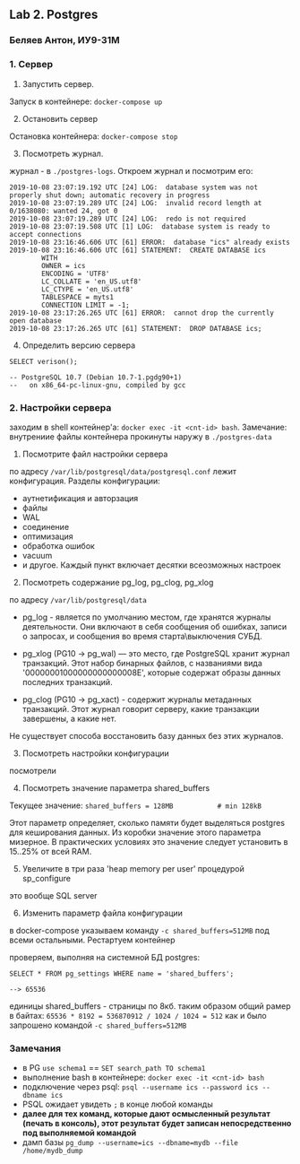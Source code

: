 
## Lab 2. Postgres

### Беляев Антон, ИУ9-31М

### 1. Сервер

1. Запустить сервер.

Запуск в контейнере: `docker-compose up`

2. Остановить сервер

Остановка контейнера: `docker-compose stop`

3. Посмотреть журнал.

журнал - в `./postgres-logs`. Откроем журнал и посмотрим его:
```
2019-10-08 23:07:19.192 UTC [24] LOG:  database system was not properly shut down; automatic recovery in progress
2019-10-08 23:07:19.289 UTC [24] LOG:  invalid record length at 0/1638080: wanted 24, got 0
2019-10-08 23:07:19.289 UTC [24] LOG:  redo is not required
2019-10-08 23:07:19.508 UTC [1] LOG:  database system is ready to accept connections
2019-10-08 23:16:46.606 UTC [61] ERROR:  database "ics" already exists
2019-10-08 23:16:46.606 UTC [61] STATEMENT:  CREATE DATABASE ics
        WITH 
        OWNER = ics
        ENCODING = 'UTF8'
        LC_COLLATE = 'en_US.utf8'
        LC_CTYPE = 'en_US.utf8'
        TABLESPACE = myts1
        CONNECTION LIMIT = -1;
2019-10-08 23:17:26.265 UTC [61] ERROR:  cannot drop the currently open database
2019-10-08 23:17:26.265 UTC [61] STATEMENT:  DROP DATABASE ics;
```

4. Определить версию сервера

```postgres-sql
SELECT verison();

-- PostgreSQL 10.7 (Debian 10.7-1.pgdg90+1) 
--   on x86_64-pc-linux-gnu, compiled by gcc 
```




### 2. Настройки сервера

заходим в shell контейнер'а: `docker exec -it <cnt-id> bash`.
Замечание: внутрениие файлы контейнера прокинуты наружу в `./postgres-data` 

1. Посмотрите файл настройки сервера

по адресу `/var/lib/postgresql/data/postgresql.conf` лежит конфигурация. Разделы конфигурации:

- аутнетификация и авторзация
- файлы
- WAL
- соединение
- оптимизация 
- обработка ошибок
- vacuum
- и другое. Каждый пункт включает десятки всеозможных настроек

2. Посмотреть содержание pg_log, pg_сlog, pg_хlog

по адресу `/var/lib/postgresql/data`

- pg_log - является по умолчанию местом, где хранятся журналы деятельности. 
Они включают в себя сообщения об ошибках, записи о запросах, 
и сообщения во время старта\выключения СУБД.

- pg_xlog (PG10 -> pg_wal) — это место, где PostgreSQL хранит журнал транзакций. 
Этот набор бинарных файлов, с названиями вида '00000001000000000000008E', 
которые содержат образы данных последних транзакций. 

- pg_clog (PG10 -> pg_xact) - содержит журналы метаданных транзакций. 
Этот журнал говорит серверу, какие транзакции завершены, а какие нет. 

Не существует способа восстановить базу данных без этих журналов.

3. Посмотреть настройки конфигурации 

посмотрели

4. Посмотреть значение параметра shared_buffers

Текущее значение: `shared_buffers = 128MB			# min 128kB`

Этот параметр определяет, сколько памяти будет выделяться postgres для кеширования данных. 
Из коробки значение этого параметра мизерное. 
В практических условиях это значение следует установить в 15..25% от всей RAM.

5. Увеличите в три раза 'heap memory per user' процедурой sp_configure

это вообще SQL server

6. Изменить параметр файла конфигурации

в docker-compose указываем команду `-c shared_buffers=512MB` под всеми остальными. 
Рестартуем контейнер

проверяем, выполняя на системной БД postgres:
```postgres-psql
SELECT * FROM pg_settings WHERE name = 'shared_buffers';

--> 65536
```

единицы shared_buffers - страницы по 8кб. таким образом общий рамер в байтах:
`65536 * 8192 = 536870912 / 1024 / 1024 = 512` как и было запрошено командой `-c shared_buffers=512MB`


### Замечания

- в PG `use schema1` == `SET search_path TO schema1`
- выполнение bash в контейнере: `docker exec -it <cnt-id> bash`
- подключение через psql: `psql --username ics --password ics --dbname ics` 
- PSQL ожидает увидеть `;` в конце любой команды
- **далее для тех команд, которые дают осмысленный результат (печать в консоль), 
этот результат будет записан непосредственно под выполняемой командой**
- дамп базы `pg_dump --username=ics --dbname=mydb --file /home/mydb_dump`
